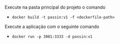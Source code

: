 Execute na pasta principal do projeto o comando
- ```docker build -t passin:v1 -f <dockerfile-path>```

Execute a aplicação com o seguinte comando
- ```docker run -p 3001:3333 -d passin:v1```